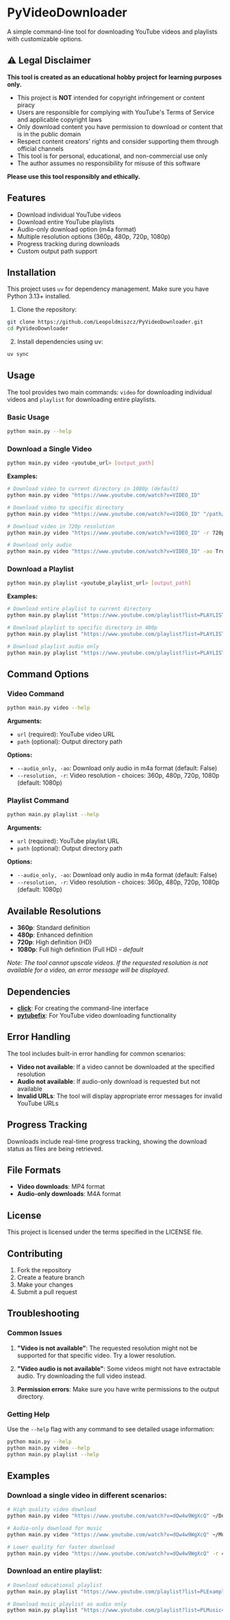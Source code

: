 # PyVideoDownloader

A simple command-line tool for downloading YouTube videos and playlists with customizable options.

## ⚠️ Legal Disclaimer

**This tool is created as an educational hobby project for learning purposes only.**

- This project is **NOT** intended for copyright infringement or content piracy
- Users are responsible for complying with YouTube's Terms of Service and applicable copyright laws
- Only download content you have permission to download or content that is in the public domain
- Respect content creators' rights and consider supporting them through official channels
- This tool is for personal, educational, and non-commercial use only
- The author assumes no responsibility for misuse of this software

**Please use this tool responsibly and ethically.**

## Features

- Download individual YouTube videos
- Download entire YouTube playlists
- Audio-only download option (m4a format)
- Multiple resolution options (360p, 480p, 720p, 1080p)
- Progress tracking during downloads
- Custom output path support

## Installation

This project uses `uv` for dependency management. Make sure you have Python 3.13+ installed.

1. Clone the repository:

```bash
git clone https://github.com/Leopoldmiszcz/PyVideoDownloader.git
cd PyVideoDownloader
```

2. Install dependencies using uv:

```bash
uv sync
```

## Usage

The tool provides two main commands: `video` for downloading individual videos and `playlist` for downloading entire playlists.

### Basic Usage

```bash
python main.py --help
```

### Download a Single Video

```bash
python main.py video <youtube_url> [output_path]
```

**Examples:**

```bash
# Download video to current directory in 1080p (default)
python main.py video "https://www.youtube.com/watch?v=VIDEO_ID"

# Download video to specific directory
python main.py video "https://www.youtube.com/watch?v=VIDEO_ID" "/path/to/downloads"

# Download video in 720p resolution
python main.py video "https://www.youtube.com/watch?v=VIDEO_ID" -r 720p

# Download only audio
python main.py video "https://www.youtube.com/watch?v=VIDEO_ID" -ao True
```

### Download a Playlist

```bash
python main.py playlist <youtube_playlist_url> [output_path]
```

**Examples:**

```bash
# Download entire playlist to current directory
python main.py playlist "https://www.youtube.com/playlist?list=PLAYLIST_ID"

# Download playlist to specific directory in 480p
python main.py playlist "https://www.youtube.com/playlist?list=PLAYLIST_ID" "/path/to/downloads" -r 480p

# Download playlist audio only
python main.py playlist "https://www.youtube.com/playlist?list=PLAYLIST_ID" -ao True
```

## Command Options

### Video Command

```bash
python main.py video --help
```

**Arguments:**

- `url` (required): YouTube video URL
- `path` (optional): Output directory path

**Options:**

- `--audio_only, -ao`: Download only audio in m4a format (default: False)
- `--resolution, -r`: Video resolution - choices: 360p, 480p, 720p, 1080p (default: 1080p)

### Playlist Command

```bash
python main.py playlist --help
```

**Arguments:**

- `url` (required): YouTube playlist URL
- `path` (optional): Output directory path

**Options:**

- `--audio_only, -ao`: Download only audio in m4a format (default: False)
- `--resolution, -r`: Video resolution - choices: 360p, 480p, 720p, 1080p (default: 1080p)

## Available Resolutions

- **360p**: Standard definition
- **480p**: Enhanced definition
- **720p**: High definition (HD)
- **1080p**: Full high definition (Full HD) - _default_

_Note: The tool cannot upscale videos. If the requested resolution is not available for a video, an error message will be displayed._

## Dependencies

- **[click](https://click.palletsprojects.com/)**: For creating the command-line interface
- **[pytubefix](https://github.com/JuanBindez/pytubefix)**: For YouTube video downloading functionality

## Error Handling

The tool includes built-in error handling for common scenarios:

- **Video not available**: If a video cannot be downloaded at the specified resolution
- **Audio not available**: If audio-only download is requested but not available
- **Invalid URLs**: The tool will display appropriate error messages for invalid YouTube URLs

## Progress Tracking

Downloads include real-time progress tracking, showing the download status as files are being retrieved.

## File Formats

- **Video downloads**: MP4 format
- **Audio-only downloads**: M4A format

## License

This project is licensed under the terms specified in the LICENSE file.

## Contributing

1. Fork the repository
2. Create a feature branch
3. Make your changes
4. Submit a pull request

## Troubleshooting

### Common Issues

1. **"Video is not available"**: The requested resolution might not be supported for that specific video. Try a lower resolution.

2. **"Video audio is not available"**: Some videos might not have extractable audio. Try downloading the full video instead.

3. **Permission errors**: Make sure you have write permissions to the output directory.

### Getting Help

Use the `--help` flag with any command to see detailed usage information:

```bash
python main.py --help
python main.py video --help
python main.py playlist --help
```

## Examples

### Download a single video in different scenarios:

```bash
# High quality video download
python main.py video "https://www.youtube.com/watch?v=dQw4w9WgXcQ" ~/Downloads -r 1080p

# Audio-only download for music
python main.py video "https://www.youtube.com/watch?v=dQw4w9WgXcQ" ~/Music -ao True

# Lower quality for faster download
python main.py video "https://www.youtube.com/watch?v=dQw4w9WgXcQ" -r 480p
```

### Download an entire playlist:

```bash
# Download educational playlist
python main.py playlist "https://www.youtube.com/playlist?list=PLExample123" ~/Education

# Download music playlist as audio only
python main.py playlist "https://www.youtube.com/playlist?list=PLMusic456" ~/Music -ao True
```
